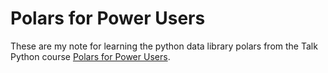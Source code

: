# Polars for Power Users

These are my note for learning the python data library polars from the Talk Python course [Polars for Power Users](https://training.talkpython.fm/courses/details/polars-for-power-users).
